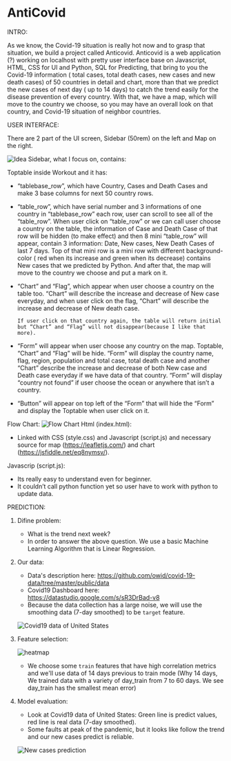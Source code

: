 # AntiCovid

INTRO:

As we know, the Covid-19 situation is really hot now and to grasp that situation, we build a project called Anticovid. Anticovid is a web application (?) working on localhost with pretty user interface base on Javascript, HTML, CSS for UI and Python, SQL for Predicting, that bring to you the Covid-19 information ( total cases, total death cases, new cases and new death cases) of 50 countries in detail and chart, more than that we predict the new cases of next day ( up to 14 days) to catch the trend easily for the disease prevention of every country. With that, we have a map, which will move to the country we choose, so you may have an overall look on that country, and Covid-19 situation of neighbor countries.

USER INTERFACE:

There are 2 part of the UI screen, Sidebar (50rem) on the left and Map on the right.

![Idea](https://f17-zpg.zdn.vn/3658299959576739429/959dde2f7fd1b68fefc0.jpg)
Sidebar, what I focus on, contains:

Toptable inside Workout and it has:

- “tablebase_row”, which have Country, Cases and Death Cases and make 3 base columns for next 50 country rows.

- “table_row”, which have serial number and 3 informations of one country in “tablebase_row” each row, user can scroll to see all of the “table_row”. When user click on “table_row” or we can call user choose a country on the table, the information of Case and Death Case of that row will be hidden (to make effect) and then 8 mini “table_row” will appear, contain 3 information: Date, New cases, New Death Cases of last 7 days. Top of that mini row is a mini row with different background-color ( red when its increase and green when its decrease) contains New cases that we predicted by Python. And after that, the map will move to the country we choose and put a mark on it.
- “Chart” and “Flag”, which appear when user choose a country on the table too. “Chart” will describe the increase and decrease of New case everyday, and when user click on the flag, “Chart” will describe the increase and decrease of New death case.

      If user click on that country again, the table will return initial but “Chart” and “Flag” will not disappear(because I like that more).

- “Form” will appear when user choose any country on the map. Toptable, “Chart” and “Flag” will be hide. “Form” will display the country name, flag, region, population and total case, total death case and another “Chart” describe the increase and decrease of both New case and Death case everyday if we have data of that country. “Form” will display “country not found” if user choose the ocean or anywhere that isn’t a country.
- “Button” will appear on top left of the “Form” that will hide the “Form” and display the Toptable when user click on it.

Flow Chart:
![Flow Chart](https://f42-zpg.zdn.vn/376792903083780140/09b7c0da6124a87af135.jpg)
Html (index.html):

- Linked with CSS (style.css) and Javascript (script.js) and necessary source for map (https://leafletjs.com/) and chart (https://jsfiddle.net/eq8nymsv/).

Javascrip (script.js):

- Its really easy to understand even for beginner.
- It couldn’t call python function yet so user have to work with python to update data.

PREDICTION:

1. Difine problem:
   - What is the trend next week?
   - In order to answer the above question. We use a basic Machine Learning Algorithm that is Linear Regression.
2. Our data:

   - Data's description here: https://github.com/owid/covid-19-data/tree/master/public/data
   - Covid19 Dashboard here: https://datastudio.google.com/s/sR3DrBad-v8
   - Because the data collection has a large noise, we will use the smoothing data (7-day smoothed) to be `target` feature.

   ![Covid19 data of United States](https://user-images.githubusercontent.com/48504388/137137839-db9bd5bc-d59e-43bd-95c0-ce80433f1f62.jpg)

3. Feature selection:

   ![heatmap](https://user-images.githubusercontent.com/48504388/137139543-b9bafbde-a434-4651-b878-69a820c3b376.jpg)

   - We choose some `train` features that have high correlation metrics and we'll use data of 14 days previous to train mode (Why 14 days, We trained data with a variety of day_train from 7 to 60 days. We see day_train has the smallest mean error)

4. Model evaluation:

   - Look at Covid19 data of United States: Green line is predict values, red line is real data (7-day smoothed).
   - Some faults at peak of the pandemic, but it looks like follow the trend and our new cases predict is reliable.

   ![New cases prediction](https://user-images.githubusercontent.com/48504388/137333656-6765d3f9-598f-4af6-95d8-bc9bd719dce1.jpg)
